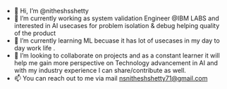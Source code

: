 - 👋 Hi, I’m @nitheshsshetty
- 👀 I’m  currently working as system validation Engineer @IBM LABS and interested in AI usecases for problem isolation & debug helping quality of the product
- 🌱 I’m currently learning ML becuase it has lot of usecases in my day to day work life .
- 💞️ I’m looking to collaborate on projects and as a constant learner it will help me gain more perspective on Technology advancement in AI and with my industry experience I can share/contribute as well.
- 📫 You can reach out to me via mail nsnitheshshetty71@gmail.com

<!---
nitheshsshetty/nitheshsshetty is a ✨ special ✨ repository because its `README.md` (this file) appears on your GitHub profile.
You can click the Preview link to take a look at your changes.
--->
